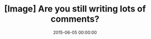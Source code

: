 ---
layout: page
title: "[Image] Are you still writing lots of comments?"
excerpt: " "
date: 2015-06-05 00:00:00
permalink: /lots-of-comments/
comments: true
categories: blog
image:
  feature: comments.jpg
---